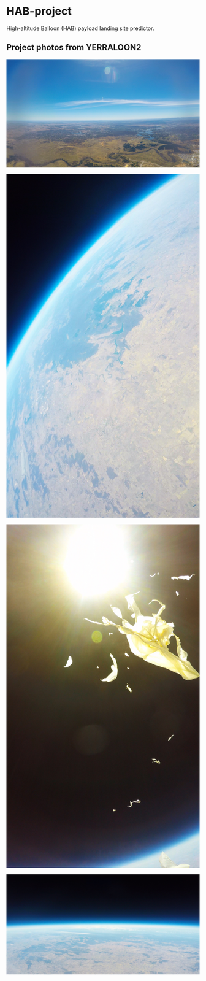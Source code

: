 # HAB-project
High-altitude Balloon (HAB) payload landing site predictor.

## Project photos from YERRALOON2

![](figs/still1.jpg)

![Peak altitude](figs/still7.jpg)

![Burst!](figs/still9.jpg)

![Corrected for actual curve](figs/still11_realcurve.jpg)
